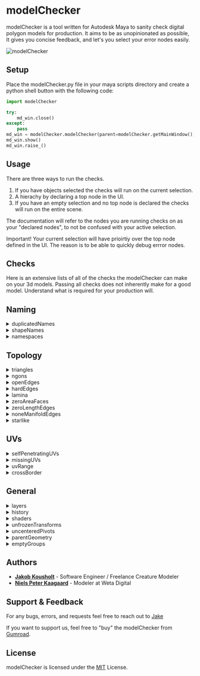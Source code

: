 # modelChecker

modelChecker is a tool written for Autodesk Maya to sanity check digital polygon models for production. It aims to be as unopinionated as possible, It gives you concise feedback, and let's you select your error nodes easily.

![modelChecker](https://i.imgur.com/1PQr1S5.jpg)

## Setup

Place the modelChecker.py file in your maya scripts directory and create a python shell button with the following code:

```python
import modelChecker

try:
    md_win.close()
except:
    pass
md_win = modelChecker.modelChecker(parent=modelChecker.getMainWindow())
md_win.show()
md_win.raise_()
```

## Usage

There are three ways to run the checks.

1. If you have objects selected the checks will run on the current selection.
2. A hierachy by declaring a top node in the UI.
3. If you have an empty selection and no top node is declared the checks will run on the entire scene.

The documentation will refer to the nodes you are running checks on as your "declared nodes", to not be confused with your active selection.

Important! Your current selection will have prioirtiy over the top node defined in the UI. The reason is to be able to quickly debug errror nodes.

## Checks

Here is an extensive lists of all of the checks the modelChecker can make on your 3d models. Passing all checks does not inherently make for a good model. Understand what is required for your production will.

## Naming

<details>
<summary>duplicatedNames</summary>
<p>
  Returns any node within the hierachy that is not uniquely named
</p>
</details>

<details>
<summary>shapeNames</summary>
<p>
  Returns shape nodes which does not follow the naming convention of transformNode+"Shape"</p>
  </details>

<details>
<summary>namespaces</summary>
<p>
  Returns nodes that are not in the global name space</p>
  </details>

## Topology

<details>
<summary>triangles</summary>

<p>Will return a list of traingles</p>
</details>
<details>
<summary>ngons</summary>
<p>
Will return a list of Ngons
</p>
</details>
<details>
<summary>openEdges</summary>
<p>
Will return any Edge that is connected to onyl one face
</p>
</details>
<details>
<summary>hardEdges</summary>
<p>
Will return any edges that does not have softened normals
</p>
</details>
<details>
<summary>lamina</summary>
<p>
  Returns lamina faces
</p>
</details>
<details>
  <summary>zeroAreaFaces</summary>
  <p>
    Returns
  </p>
</details>
<details>
<summary>zeroLengthEdges</summary>
<p>
Returns edges which has a length less than 0.000001 units
</p>
</details>
<details>
<summary>noneManifoldEdges</summary>
</details>
<details>
<summary>starlike</summary>
</details>

## UVs

<details>
<summary>selfPenetratingUVs</summary>
</details>
<details>
<summary>missingUVs</summary>
<p>
Returns any polygon object that does have UVs
</p>
</details>
<details>
<summary>uvRange</summary>
    + markdown list 1
        + nested list 1
        + nested list 2
    + markdown list 2
</details>
<details>
<summary>crossBorder</summary>
    + markdown list 1
        + nested list 1
        + nested list 2
    + markdown list 2
</details>

## General

<details>
<summary>layers </summary>
    + markdown list 1
        + nested list 1
        + nested list 2
    + markdown list 2
</details>
<details>
<summary>history</summary>
    + markdown list 1
        + nested list 1
        + nested list 2
    + markdown list 2
</details>
<details>
<summary>shaders</summary>
    + markdown list 1
        + nested list 1
        + nested list 2
    + markdown list 2
</details>
<details>
<summary>unfrozenTransforms</summary>
    + markdown list 1
        + nested list 1
        + nested list 2
    + markdown list 2
</details>
<details>
<summary>uncenteredPivots</summary>
    + markdown list 1
        + nested list 1
        + nested list 2
    + markdown list 2
</details>
<details>
<summary>parentGeometry</summary>
    + markdown list 1
        + nested list 1
        + nested list 2
    + markdown list 2
</details>
<details>
<summary>emptyGroups</summary>
    + markdown list 1
        + nested list 1
        + nested list 2
    + markdown list 2
</details>

## Authors

- [**Jakob Kousholt**](https://www.linkedin.com/in/jakejk/) - Software Engineer / Freelance Creature Modeler
- [**Niels Peter Kaagaard**](https://www.linkedin.com/in/niels-peter-kaagaard-146b8a13) - Modeler at Weta Digital

## Support & Feedback

For any bugs, errors, and requests feel free to reach out to [Jake](mailto:jakobjk@gmail.com)

If you want to support us, feel free to "buy" the modelChecker from [Gumroad](https://gumroad.com/l/PGuOu).

## License

modelChecker is licensed under the [MIT](https://rem.mit-license.org/) License.
